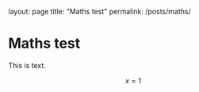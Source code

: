 layout: page
title: "Maths test"
permalink: /posts/maths/

<script src="https://polyfill.io/v3/polyfill.min.js?features=es6"></script>
<script id="MathJax-script" async src="https://cdn.jsdelivr.net/npm/mathjax@3/es5/tex-mml-chtml.js"></script>
# Maths test

This is text.

$$x = 1$$
